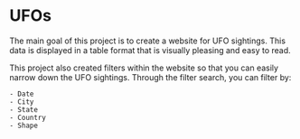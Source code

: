 # UFOs

The main goal of this project is to create a website for UFO sightings. This data is displayed in a table format that is visually pleasing and easy to read. 

This project also created filters within the website so that you can easily narrow down the UFO sightings. Through the filter search, you can filter by: 

    - Date
    - City
    - State
    - Country
    - Shape
